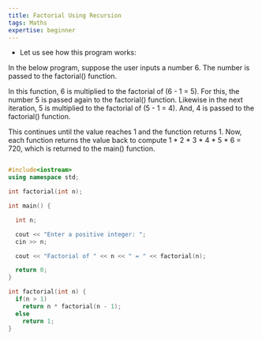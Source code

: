 ```yaml
---
title: Factorial Using Recursion
tags: Maths
expertise: beginner
---
```


- Let us see how this program works:

In the below program, suppose the user inputs a number 6. The number is passed to the factorial() function.

In this function, 6 is multiplied to the factorial of (6 - 1 = 5). For this, the number 5 is passed again to the factorial() function.
Likewise in the next iteration, 5 is multiplied to the factorial of (5 - 1 = 4). And, 4 is passed to the factorial() function.

This continues until the value reaches 1 and the function returns 1.
Now, each function returns the value back to compute 1 * 2 * 3 * 4 * 5 * 6 = 720, which is returned to the main() function.
```cpp

#include<iostream>
using namespace std;

int factorial(int n);

int main() {

  int n;

  cout << "Enter a positive integer: ";
  cin >> n;

  cout << "Factorial of " << n << " = " << factorial(n);

  return 0;
}

int factorial(int n) {
  if(n > 1)
    return n * factorial(n - 1);
  else
    return 1;
}